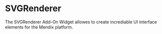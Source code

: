 # SVGRenderer
The SVGRenderer Add-On Widget allowes to create incrediable UI interface elements for the Mendix platform.
